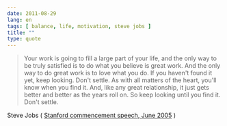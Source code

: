 ```yaml
---
date: 2011-08-29
lang: en
tags: [ balance, life, motivation, steve jobs ]
title: ""
type: quote
---
```


> Your work is going to fill a large part of your life, and the only way
> to be truly satisfied is to do what you believe is great work. And the
> only way to do great work is to love what you do. If you haven't found
> it yet, keep looking. Don't settle. As with all matters of the heart,
> you'll know when you find it. And, like any great relationship, it
> just gets better and better as the years roll on. So keep looking
> until you find it. Don't settle.

Steve Jobs ( [Stanford commencement speech, June
2005](http://www.youtube.com/watch?v=Hd_ptbiPoXM) )

